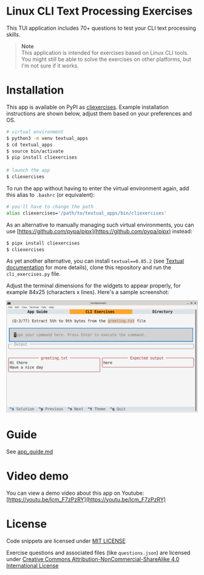 # Linux CLI Text Processing Exercises

This TUI application includes 70+ questions to test your CLI text processing skills.

> **Note**  
> This application is intended for exercises based on Linux CLI tools. You might still be able to solve the exercises on other platforms, but I'm not sure if it works.

# Installation

This app is available on PyPI as [cliexercises](https://pypi.org/project/cliexercises/). Example installation instructions are shown below, adjust them based on your preferences and OS.

```bash
# virtual environment
$ python3 -m venv textual_apps
$ cd textual_apps
$ source bin/activate
$ pip install cliexercises

# launch the app
$ cliexercises
```

To run the app without having to enter the virtual environment again, add this alias to `.bashrc` (or equivalent):

```bash
# you'll have to change the path
alias cliexercises='/path/to/textual_apps/bin/cliexercises'
```

As an alternative to manually managing such virtual environments, you can use [https://github.com/pypa/pipx](https://github.com/pypa/pipx) instead:

```bash
$ pipx install cliexercises
$ cliexercises
```

As yet another alternative, you can install `textual==0.85.2` (see [Textual documentation](https://textual.textualize.io/getting_started/) for more details), clone this repository and run the `cli_exercises.py` file.

Adjust the terminal dimensions for the widgets to appear properly, for example 84x25 (characters x lines). Here's a sample screenshot:

<p align="center"><img src="./cli_exercises.png" alt="Sample screenshot for CLI exercises" /></p>

# Guide

See [app_guide.md](./app_guide.md)

# Video demo

You can view a demo video about this app on Youtube: [https://youtu.be/lcm_F7zPzRY](https://youtu.be/lcm_F7zPzRY)

# License

Code snippets are licensed under [MIT LICENSE](../LICENSE)

Exercise questions and associated files (like `questions.json`) are licensed under [Creative Commons Attribution-NonCommercial-ShareAlike 4.0 International License](https://creativecommons.org/licenses/by-nc-sa/4.0/)

